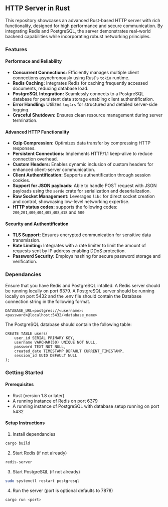 ## HTTP Server in Rust
This repository showcases an advanced Rust-based HTTP server with rich functionality, designed for high performance and secure communication. By integrating Redis and PostgreSQL, the server demonstrates real-world backend capabilities while incorporating robust networking principles.

### Features

#### Performace and Reliablilty
- **Concurrent Connections:** Efficiently manages multiple client connections asynchronously using Rust's `tokio` runtime.
- **Redis Caching:** Integrates Redis for caching frequently accessed documents, reducing database load.
- **PostgreSQL Integration:** Seamlessly connects to a PostgreSQL database for persistent data storage enabling client authentification.
- **Error Handling:** Utilizes `log4rs` for structured and detailed server-side logging.
- **Graceful Shutdown:** Ensures clean resource management during server termination.

#### Advanced HTTP Functionality
- **Gzip Compression:** Optimizes data transfer by compressing HTTP responses.
- **Persistent Connections:** Implements HTTP/1.1 keep-alive to reduce connection overhead.
- **Custom Headers:** Enables dynamic inclusion of custom headers for enhanced client-server communication.
- **Client Authentification:** Supports authentification through session cookies.
- **Support for JSON payloads:** Able to handle POST request with JSON payloads using the `serde` crate for serialization and deserialization.
- **Raw Socket Management:** Leverages `libc` for direct socket creation and control, showcasing low-level networking expertise.
- **HTTP status codes:** supports the following codes: `200`,`201`,`400`,`404`,`405`,`408`,`418` and `500`

#### Security and Authentification
- **TLS Support:** Ensures encrypted communication for sensitive data transmission.
- **Rate Limiting:** Integrates with a rate limiter to limit the amount of requests sent by IP address enabling DDoS protection.
- **Password Security:** Employs hashing for secure password storage and verification.

### Dependancies
Ensure that you have Redis and PostgreSQL intalled.
A Redis server should be running locally on port 6379.
A PostgreSQL server should be running locally on port 5432 and the .env file should contain the Database connection string in the following format.
```
DATABASE_URL=postgres://<username>:<password>@localhost:5432/<database_name>
```

The PostgreSQL database should contain the following table: 
```
CREATE TABLE users( 
    user_id SERIAL PRIMARY KEY, 
    username VARCHAR(50) UNIQUE NOT NULL, 
    password TEXT NOT NULL, 
    created_date TIMESTAMP DEFAULT CURRENT_TIMESTAMP, 
    session_id UUID DEFAULT NULL 
);
```


### Getting Started
#### Prerequisites
* Rust (version 1.8 or later)
* A running instance of Redis on port 6379
* A running instance of PostgreSQL with database setup running on port 5432

#### Setup Instructions
1. Install dependancies
```bash
cargo build
```
2. Start Redis (if not already)
```bash
redis-server
```
3. Start PostgreSQL (if not already)
```bash
sudo systemctl restart postgresql
```
4. Run the server (port is optional defaults to 7878)
```bash
cargo run <port>
```


